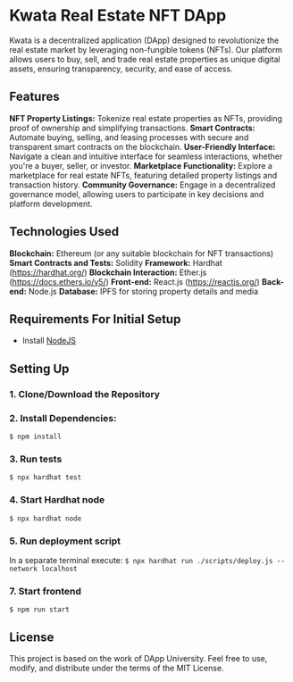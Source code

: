 # Kwata Real Estate NFT DApp
Kwata is a decentralized application (DApp) designed to revolutionize the real estate market by leveraging non-fungible tokens (NFTs). Our platform allows users to buy, sell, and trade real estate properties as unique digital assets, ensuring transparency, security, and ease of access.

## Features
**NFT Property Listings:** Tokenize real estate properties as NFTs, providing proof of ownership and simplifying transactions.
**Smart Contracts:** Automate buying, selling, and leasing processes with secure and transparent smart contracts on the blockchain.
**User-Friendly Interface:** Navigate a clean and intuitive interface for seamless interactions, whether you're a buyer, seller, or investor.
**Marketplace Functionality:** Explore a marketplace for real estate NFTs, featuring detailed property listings and transaction history.
**Community Governance:** Engage in a decentralized governance model, allowing users to participate in key decisions and platform development.

## Technologies Used

**Blockchain:** Ethereum (or any suitable blockchain for NFT transactions)
**Smart Contracts and Tests:** Solidity
**Framework:** Hardhat (https://hardhat.org/) 
**Blockchain Interaction:** Ether.js (https://docs.ethers.io/v5/)
**Front-end:** React.js (https://reactjs.org/)
**Back-end:** Node.js
**Database:** IPFS for storing property details and media


## Requirements For Initial Setup
- Install [NodeJS](https://nodejs.org/en/)

## Setting Up
### 1. Clone/Download the Repository

### 2. Install Dependencies:
`$ npm install`

### 3. Run tests
`$ npx hardhat test`

### 4. Start Hardhat node
`$ npx hardhat node`

### 5. Run deployment script
In a separate terminal execute:
`$ npx hardhat run ./scripts/deploy.js --network localhost`

### 7. Start frontend
`$ npm run start`

## License
This project is based on the work of DApp University. Feel free to use, modify, and distribute under the terms of the MIT License.
